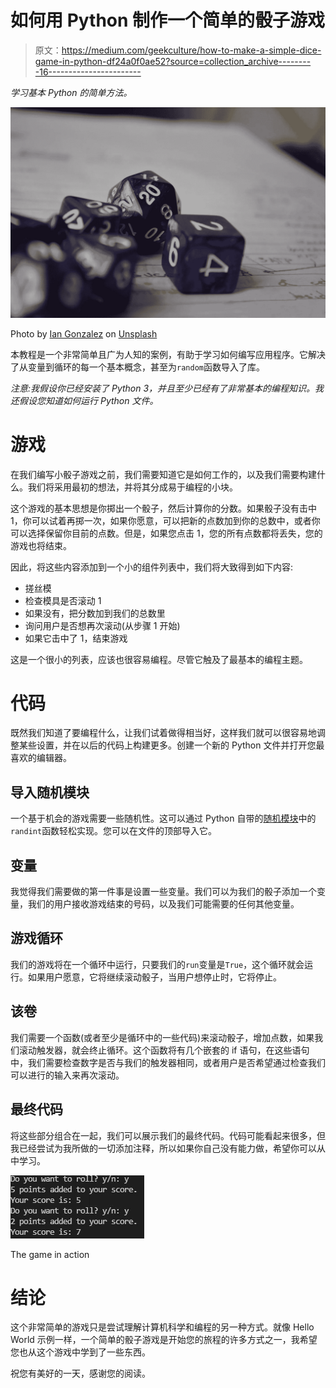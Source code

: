 # 如何用 Python 制作一个简单的骰子游戏

> 原文：<https://medium.com/geekculture/how-to-make-a-simple-dice-game-in-python-df24a0f0ae52?source=collection_archive---------16----------------------->

*学习基本 Python 的简单方法。*

![](img/9967b0aacaa8b0c9404cf46961a76e7b.png)

Photo by [Ian Gonzalez](https://unsplash.com/@ian_gonz?utm_source=unsplash&utm_medium=referral&utm_content=creditCopyText) on [Unsplash](https://unsplash.com/s/photos/dice?utm_source=unsplash&utm_medium=referral&utm_content=creditCopyText)

本教程是一个非常简单且广为人知的案例，有助于学习如何编写应用程序。它解决了从变量到循环的每一个基本概念，甚至为`random`函数导入了库。

*注意:我假设你已经安装了 Python 3，并且至少已经有了非常基本的编程知识。我还假设您知道如何运行 Python 文件。*

# 游戏

在我们编写小骰子游戏之前，我们需要知道它是如何工作的，以及我们需要构建什么。我们将采用最初的想法，并将其分成易于编程的小块。

这个游戏的基本思想是你掷出一个骰子，然后计算你的分数。如果骰子没有击中 1，你可以试着再掷一次，如果你愿意，可以把新的点数加到你的总数中，或者你可以选择保留你目前的点数。但是，如果您点击 1，您的所有点数都将丢失，您的游戏也将结束。

因此，将这些内容添加到一个小的组件列表中，我们将大致得到如下内容:

*   搓丝模
*   检查模具是否滚动 1
*   如果没有，把分数加到我们的总数里
*   询问用户是否想再次滚动(从步骤 1 开始)
*   如果它击中了 1，结束游戏

这是一个很小的列表，应该也很容易编程。尽管它触及了最基本的编程主题。

# 代码

既然我们知道了要编程什么，让我们试着做得相当好，这样我们就可以很容易地调整某些设置，并在以后的代码上构建更多。创建一个新的 Python 文件并打开您最喜欢的编辑器。

## 导入随机模块

一个基于机会的游戏需要一些随机性。这可以通过 Python 自带的[随机模块](https://www.w3schools.com/python/module_random.asp)中的`randint`函数轻松实现。您可以在文件的顶部导入它。

## 变量

我觉得我们需要做的第一件事是设置一些变量。我们可以为我们的骰子添加一个变量，我们的用户接收游戏结束的号码，以及我们可能需要的任何其他变量。

## 游戏循环

我们的游戏将在一个循环中运行，只要我们的`run`变量是`True`，这个循环就会运行。如果用户愿意，它将继续滚动骰子，当用户想停止时，它将停止。

## 该卷

我们需要一个函数(或者至少是循环中的一些代码)来滚动骰子，增加点数，如果我们滚动触发器，就会终止循环。这个函数将有几个嵌套的 if 语句，在这些语句中，我们需要检查数字是否与我们的触发器相同，或者用户是否希望通过检查我们可以进行的输入来再次滚动。

## 最终代码

将这些部分组合在一起，我们可以展示我们的最终代码。代码可能看起来很多，但我已经尝试为我所做的一切添加注释，所以如果你自己没有能力做，希望你可以从中学习。

![](img/e69f522c6984a2e8f4607544bda279eb.png)

The game in action

# 结论

这个非常简单的游戏只是尝试理解计算机科学和编程的另一种方式。就像 Hello World 示例一样，一个简单的骰子游戏是开始您的旅程的许多方式之一，我希望您也从这个游戏中学到了一些东西。

祝您有美好的一天，感谢您的阅读。